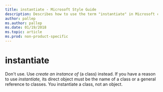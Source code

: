 ```yaml
---
title: instantiate - Microsoft Style Guide
description: Describes how to use the term "instantiate" in Microsoft content.
author: pallep
ms.author: pallep
ms.date: 01/19/2018
ms.topic: article
ms.prod: non-product-specific
---
```


# instantiate

Don't use. Use *create an instance of* (a class) instead. If you have a reason to use *instantiate,* its direct object must be the name of a class or a general reference to classes. You instantiate a class, not an object.
